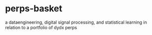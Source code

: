 # perps-basket

a dataengineering, digital signal processing, and statistical learning in relation to
a portfolio of dydx perps

